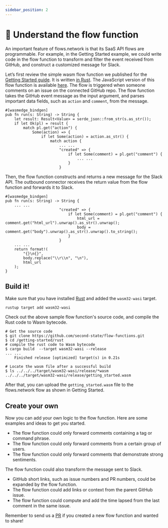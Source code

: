 ```yaml
---
sidebar_position: 2
---
```

# 🦀  Understand the flow function

An important feature of flows.network is that its SaaS API flows are programmable. For example, in the Getting Started example, we could write code in the flow function to transform and filter the event received from GitHub, and construct a customized message for Slack.

Let’s first review the simple wasm flow function we published for the [Getting Started guide](getting-started-rust.md). It is written [in Rust](https://github.com/second-state/flow-functions/tree/main/getting-started/rust). The JavaScript version of this flow function is available [here](https://github.com/second-state/flow-functions/tree/main/getting-started/javascript). The flow is triggered when someone comments on an issue on the connected GitHub repo. The flow function takes the GitHub event message as the input argument, and parses important data fields, such as `action` and `comment`, from the message.


```
#[wasmedge_bindgen]
pub fn run(s: String) -> String {
    let result: Result<Value> = serde_json::from_str(s.as_str());
    if let Ok(pl) = result {
        match pl.get("action") {
            Some(action) => {
                if let Some(action) = action.as_str() {
                    match action {
                        ... ...
                        "created" => {
                            if let Some(comment) = pl.get("comment") {
                                ... ...
                            }
                        }
```


Then, the flow function constructs and returns a new message for the Slack API. The outbound connector receives the return value from the flow function and forwards it to Slack. 


```
#[wasmedge_bindgen]
pub fn run(s: String) -> String {
    ... ...
                        "created" => {
                            if let Some(comment) = pl.get("comment") {
                                html_url = comment.get("html_url").unwrap().as_str().unwrap();
                                body = comment.get("body").unwrap().as_str().unwrap().to_string();
                            }
                        }
    ... ...
    return format!(
        "{}\n{}",
        body.replace("\\r\\n", "\n"),
        html_url
    );
}
```



## Build it!

Make sure that you have installed [Rust](https://www.rust-lang.org/tools/install) and added the `wasm32-wasi` target.


```
rustup target add wasm32-wasi
```


Check out the above sample flow function's source code, and compile the Rust code to Wasm bytecode.


```
# Get the source code
$ git clone https://github.com/second-state/flow-functions.git
$ cd /getting-started/rust
# compile the rust code to Wasm bytecode
$ cargo build  --target wasm32-wasi --release
... ...
    Finished release [optimized] target(s) in 0.21s
    
# Locate the wasm file after a successful build
$ ls ../../../target/wasm32-wasi/release/*wasm
../../../target/wasm32-wasi/release/getting_started.wasm
```


After that, you can upload the `getting_started.wasm` file to the flows.network flow as shown in Getting Started.

## Create your own

Now you can add your own logic to the flow function. Here are some examples and ideas to get you started.


* The flow function could only forward comments containing a tag or command phrase. 
* The flow function could only forward comments from a certain group of users.
* The flow function could only forward comments that demonstrate strong sentiments.


The flow function could also transform the message sent to Slack.


* GitHub short links, such as issue numbers and PR numbers, could be expanded by the flow function.
* The flow function could add links or context from the parent GitHub issue.
* The flow function could compute and add the time lapsed from the last comment in the same issue.


Remember to send us a [PR](https://github.com/second-state/flow-functions/) if you created a new flow function and wanted to share!



